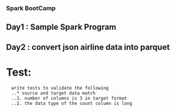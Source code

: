 ### Spark BootCamp
## Day1 : 	Sample Spark Program

## Day2 : 	convert json airline data into parquet
# Test:
      write tests to validate the following
      ..* source and target data match
      ..1. number of columns is 3 in target format
      ..2. the data type of the count column is long	
